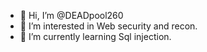 - 👋 Hi, I’m @DEADpool260
- 👀 I’m interested in Web security and recon.
- 🌱 I’m currently learning Sql injection.

<!---
DEADpool260/DEADpool260 is a ✨ special ✨ repository because its `README.md` (this file) appears on your GitHub profile.
You can click the Preview link to take a look at your changes.
--->
